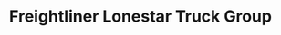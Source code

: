 ---
title: "Freightliner Lonestar Truck Group"
url: /paris/freightliner-lonestar-truck-group/
shop: car repair
---